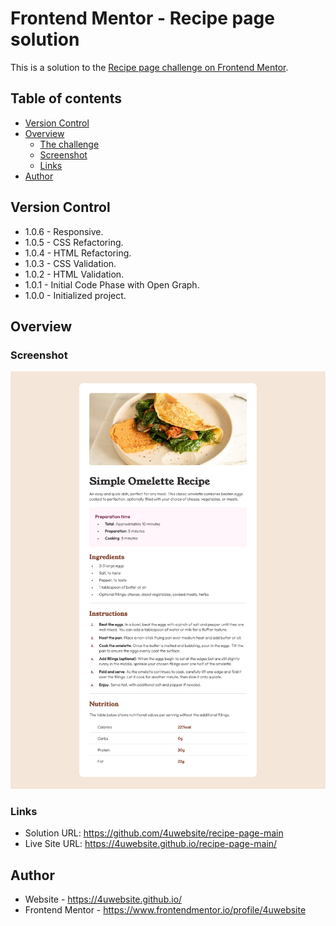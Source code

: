 # Frontend Mentor - Recipe page solution

This is a solution to the [Recipe page challenge on Frontend Mentor](https://www.frontendmentor.io/challenges/recipe-page-KiTsR8QQKm).  

## Table of contents

- [Version Control](#version-control)
- [Overview](#overview)
  - [The challenge](#the-challenge)
  - [Screenshot](#screenshot)
  - [Links](#links)
- [Author](#author)

## Version Control
- 1.0.6 - Responsive.
- 1.0.5 - CSS Refactoring.
- 1.0.4 - HTML Refactoring.
- 1.0.3 - CSS Validation.
- 1.0.2 - HTML Validation.
- 1.0.1 - Initial Code Phase with Open Graph.
- 1.0.0 - Initialized project.

## Overview

### Screenshot

![](assets/images/screenshot.jpg)

### Links

- Solution URL: https://github.com/4uwebsite/recipe-page-main 
- Live Site URL: https://4uwebsite.github.io/recipe-page-main/

## Author

- Website - https://4uwebsite.github.io/ 
- Frontend Mentor - https://www.frontendmentor.io/profile/4uwebsite 

